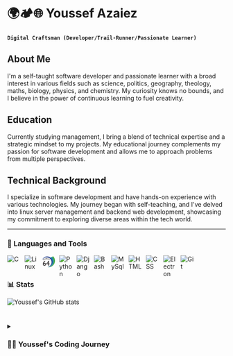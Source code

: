 # 🌍🏕️🌐  Youssef Azaiez

**`Digital Craftsman (Developer/Trail-Runner/Passionate Learner)`**

## About Me
I'm a self-taught software developer and passionate learner with a broad interest in various fields such as science, politics, geography, theology, maths, biology, physics, and chemistry. My curiosity knows no bounds, and I believe in the power of continuous learning to fuel creativity.

## Education
Currently studying management, I bring a blend of technical expertise and a strategic mindset to my projects. My educational journey complements my passion for software development and allows me to approach problems from multiple perspectives.

## Technical Background
I specialize in software development and have hands-on experience with various technologies. My journey began with self-teaching, and I've delved into linux server management and backend web development, showcasing my commitment to exploring diverse areas within the tech world.

   <!-- <p align="left">
      <a href="https://www.youtube.com/c/fknight?sub_confirmation=1">
         <img alt="youtube subscribers" title="Subscribe to my YouTube channel" src="https://custom-icon-badges.demolab.com/youtube/channel/subscribers/UC2WHjPDvbE6O328n17ZGcfg?color=%23E05D44&label=SUBSCRIBE&logo=video&logoColor=white&style=for-the-badge&labelColor=CE4630"/></a> 
      <a href="https://www.youtube.com/c/fknight">
         <img alt="youtube views" title="YouTube views" src="https://custom-icon-badges.demolab.com/youtube/channel/views/UC2WHjPDvbE6O328n17ZGcfg?color=%23E1AD0E&logo=eye&logoColor=white&style=for-the-badge&labelColor=C79600"/></a> 
      <a href="https://github.com/ForrestKnight?tab=followers">
         <img alt="followers" title="Follow me on Github" src="https://custom-icon-badges.demolab.com/github/followers/ForrestKnight?color=236ad3&labelColor=1155ba&style=for-the-badge&logo=person-add&label=Follow&logoColor=white"/></a>
      <a href="https://github.com/ForrestKnight?tab=repositories&sort=stargazers">
         <img alt="total stars" title="Total stars on GitHub" src="https://custom-icon-badges.demolab.com/github/stars/ForrestKnight?color=55960c&style=for-the-badge&labelColor=488207&logo=star"/></a>
   </p> -->

---

### 🧰 Languages and Tools

<img align="left" alt="C" width="30px" style="padding-right:10px;"  src="https://cdn.jsdelivr.net/gh/devicons/devicon/icons/c/c-original.svg" />
<img align="left" alt="Linux" width="30px" style="padding-right:10px;" src="https://cdn.jsdelivr.net/gh/devicons/devicon/icons/linux/linux-original.svg" />
<img align="left" alt="Python" width="30px" style="padding-right:10px;" src="https://github.com/devicons/devicon/blob/v2.16.0/icons/aarch64/aarch64-original.svg" />
<img align="left" alt="Python" width="30px" style="padding-right:10px;" src="https://cdn.jsdelivr.net/gh/devicons/devicon/icons/python/python-plain.svg" />
<img align="left" alt="Django" width="30px" style="padding-right:10px;" src="https://cdn.jsdelivr.net/gh/devicons/devicon/icons/django/django-plain.svg"/>
<img align="left" alt="Bash" width="30px" style="padding-right:10px;" src="https://cdn.jsdelivr.net/gh/devicons/devicon/icons/bash/bash-original.svg" />
<img align="left" alt="MySql" width="30px" style="padding-right:10px;" src="https://cdn.jsdelivr.net/gh/devicons/devicon/icons/mysql/mysql-original-wordmark.svg" />
<img align="left" alt="HTML" width="30px" style="padding-right:10px;" src="https://cdn.jsdelivr.net/gh/devicons/devicon/icons/html5/html5-plain.svg" />
<img align="left" alt="CSS" width="30px" style="padding-right:10px;" src="https://cdn.jsdelivr.net/gh/devicons/devicon/icons/css3/css3-plain.svg" />
<img align="left" alt="Electron" width="30px" style="padding-right:10px;" src="https://cdn.jsdelivr.net/gh/devicons/devicon/icons/electron/electron-original.svg" />
<img align="left" alt="Git" width="30px" style="padding-right:10px;" src="https://cdn.jsdelivr.net/gh/devicons/devicon/icons/git/git-original.svg" />

<br />

#

### 📊 Stats

![Youssef's GitHub stats](https://github-readme-stats.vercel.app/api?username=anomaly1095&show_icons=true&bg_color=00000000)
<!-- ![GitHub Streak](https://streak-stats.demolab.com?user=ForrestKnight&theme=gruvbox&border_radius=4.5) -->

#

<details>
 <summary><h3>👨‍💻 Youssef's Coding Journey</h3></summary>
   # My Journey in IT 🚀

   ## Early Discovery
   My fascination with the world of Information Technology began in my first year of college, even though my major was in management. It was during this time that I stumbled upon the power and possibilities of IT.

   ## The Python Leap
   I took my first steps into the programming world by diving into Python. Its simplicity and versatility sparked my curiosity and laid the foundation for my understanding of programming concepts.

   ## Exploring the Command Line
   From Python, I ventured into PowerShell and later into the world of C. These languages not only introduced me to the intricacies of coding but also provided insights into how computers work at a fundamental level. It was here that I delved into data structures and algorithms, enriching my problem-solving skills.

   ## Embracing Open Source and Linux
   As I deepened my technical journey, I transitioned to using Linux as my primary operating system. Embracing open source became second nature, and it has been an integral part of my workflow ever since.

   ## Low-Level Marvels with Arduino
   My love for low-level programming and embedded systems ignited when I explored the fascinating world of Arduino. The ability to work with hardware and understand the intricacies of low-level programming was both challenging and incredibly rewarding.

   ## The Web Beckons
   Returning to Python, I expanded my skill set to include web development. I dived into HTML and CSS, and as my curiosity grew, I have started exploring networking and its protocols, server management, and deployment strategies.

   ## Commitment to Django
   Currently, I'm committed to mastering the Django framework for full-stack development. Its robust features and elegant design align perfectly with my passion for building scalable and efficient web applications.

   My journey is an ongoing adventure, and I'm always excited to learn and explore new horizons in the ever-evolving field of technology.

<!-- [website]: https://fkcodes.com -->

